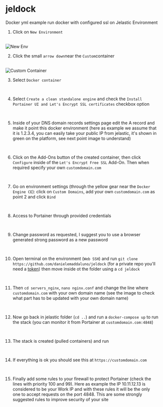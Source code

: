 # jeldock
Docker yml example run docker with configured ssl on Jelastic Environment

1. Click on `New Environment`
</br>
<img src="README/1.png" alt="New Env">

2. Click the small `arrow down`near the `Custom`container
</br>
<img src="README/2.png" alt="Custom Container">

3. Select `Docker container`
</br>
<img src="README/3.png" alt="">

4. Select `Create a clean standalone engine` and 
check the `Install Portainer UI and Let's Encrypt SSL certificates` checkbox option
</br>
<img src="README/4.png" alt="">

5. Inside of your DNS domain records settings page edit the A record and make it point this docker environment 
(here as example we assume that it is 1.2.3.4, 
you can easily take your public IP from jelastic, 
it's shown in green on the platform, see next point image to understand)
</br>
<img src="README/5.png" alt="">

6. Click on the Add-Ons button of the created container,
   then click `Configure` inside of the `Let's Encrypt Free SSL` Add-On.
   Then when required specify your own `customdomain.com`
</br>
<img src="README/6.png" alt="">

7. Go on environment settings (through the yellow gear near the `Docker Engine CE`):
click on `Custom Domains`, add your own `customdomain.com` as point 2 and click `Bind`
</br>
<img src="README/7.png" alt="">

8. Access to Portainer through provided credentials
</br>
<img src="README/8.png" alt="">

9. Change password as requested, I suggest you to use a browser generated strong password as a new password
</br>
<img src="README/9.png" alt="">

10. Open terminal on the environment (`Web SSH`) and run `git clone https://github.com/danielemaddaluno/jeldock` (for a private repo you'll need a [token](https://stackoverflow.com/a/70320541/3138238))
then move inside ot the folder using a `cd jeldock`
</br>
<img src="README/10.png" alt="">

11. Then `cd servers_nginx`, `nano nginx.conf` and change the line where `customdomain.com` with your own domain name (see the image to check what part has to be updated with your own domain name)
</br>
<img src="README/11.png" alt="">

12. Now go back in jelastic folder (`cd ..`) and run a `docker-compose up` to run the stack (you can monitor it from Portainer at `customdomain.com:4848`)
</br>
<img src="README/12.png" alt="">

13. The stack is created (pulled containers) and run
</br>
<img src="README/13.png" alt="">

14. If everything is ok you should see this at `https://customdomain.com`
</br>
<img src="README/14.png" alt="">

15. Finally add some rules to your firewall to protect Portainer (check the lines with priority 100 and 99).
Here as example the IP 10.11.12.13 is considered to be your Work IP and with these rules it will be the only one to accept requests on the port 4848.
This are some strongly suggested rules to improve security of your site
</br>
<img src="README/15.png" alt="">